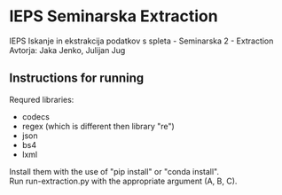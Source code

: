# IEPS Seminarska Extraction
IEPS Iskanje in ekstrakcija podatkov s spleta - Seminarska 2 - Extraction  
Avtorja: Jaka Jenko, Julijan Jug

## Instructions for running
Requred libraries:
- codecs
- regex (which is different then library "re")
- json
- bs4
- lxml  


Install them with the use of "pip install" or "conda install".  
Run run-extraction.py with the appropriate argument (A, B, C).
